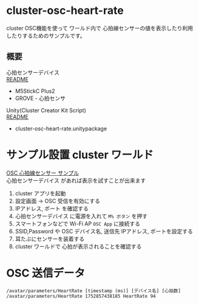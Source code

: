 # cluster-osc-heart-rate
cluster OSC機能を使って ワールド内で 心拍線センサーの値を表示したり利用したりするためのサンプルです。


## 概要
心拍センサーデバイス  
[README](./M5StickC/osc-heart-rate/README.md)
- M5StickC Plus2 
- GROVE - 心拍センサ  

Unity(Cluster Creator Kit Script)  
[README](./Unity/README.md)
- cluster-osc-heart-rate.unitypackage  

# サンプル設置 cluster ワールド
[OSC 心拍線センサー サンプル](https://cluster.mu/w/1f5c2d7d-23d3-45f3-b7c3-3f770c4ca261)  
心拍センサーデバイス があれば表示を試すことが出来ます  
1. cluster アプリを起動
2. 設定画面 -> OSC 受信を有効にする
3. IPアドレス, ポート を確認する
4. 心拍センサーデバイス に電源を入れて `M% ボタン` を押す
5. スマートフォンなどで Wi-Fi AP `OSC App` に接続する
6. SSID,Password や OSC デバイス名, 送信先 IPアドレス, ポートを設定する
7. 耳たぶにセンサーを装着する
8. cluster ワールドで 心拍が表示されることを確認する


# OSC 送信データ

```
/avatar/parameters/HeartRate [timestamp (ms)] [デバイス名] [心拍数]
/avatar/parameters/HeartRate 1752857438185 HeartRate 94
```
